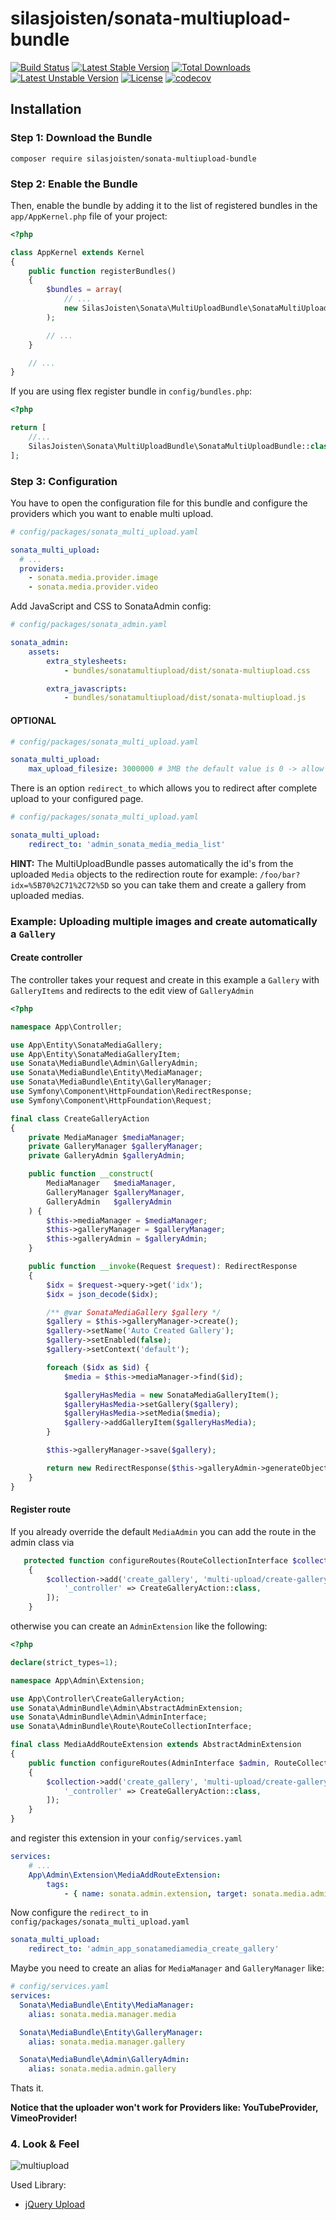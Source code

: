 silasjoisten/sonata-multiupload-bundle
======================================
[![Build Status](https://travis-ci.org/silasjoisten/sonata-multiupload-bundle.svg?branch=master)](https://travis-ci.org/silasjoisten/sonata-multiupload-bundle)
[![Latest Stable Version](https://poser.pugx.org/silasjoisten/sonata-multiupload-bundle/v/stable)](https://packagist.org/packages/silasjoisten/sonata-multiupload-bundle)
[![Total Downloads](https://poser.pugx.org/silasjoisten/sonata-multiupload-bundle/downloads)](https://packagist.org/packages/silasjoisten/sonata-multiupload-bundle)
[![Latest Unstable Version](https://poser.pugx.org/silasjoisten/sonata-multiupload-bundle/v/unstable)](https://packagist.org/packages/silasjoisten/sonata-multiupload-bundle)
[![License](https://poser.pugx.org/silasjoisten/sonata-multiupload-bundle/license)](https://packagist.org/packages/silasjoisten/sonata-multiupload-bundle)
[![codecov](https://codecov.io/gh/silasjoisten/sonata-multiupload-bundle/branch/master/graph/badge.svg)](https://codecov.io/gh/silasjoisten/sonata-multiupload-bundle)

## Installation

### Step 1: Download the Bundle

```console
composer require silasjoisten/sonata-multiupload-bundle
```

### Step 2: Enable the Bundle

Then, enable the bundle by adding it to the list of registered bundles
in the `app/AppKernel.php` file of your project:

```php
<?php

class AppKernel extends Kernel
{
    public function registerBundles()
    {
        $bundles = array(
            // ...
            new SilasJoisten\Sonata\MultiUploadBundle\SonataMultiUploadBundle(),
        );

        // ...
    }

    // ...
}
```

If you are using flex register bundle in `config/bundles.php`:
```php 
<?php

return [
    //...
    SilasJoisten\Sonata\MultiUploadBundle\SonataMultiUploadBundle::class => ['all' => true]
];
```

### Step 3: Configuration

You have to open the configuration file for this bundle and configure the providers which you want to enable multi upload.
```yaml
# config/packages/sonata_multi_upload.yaml

sonata_multi_upload:
  # ...
  providers:
    - sonata.media.provider.image
    - sonata.media.provider.video

```


Add JavaScript and CSS to SonataAdmin config:
```yaml
# config/packages/sonata_admin.yaml

sonata_admin:
    assets:
        extra_stylesheets:
            - bundles/sonatamultiupload/dist/sonata-multiupload.css

        extra_javascripts:
            - bundles/sonatamultiupload/dist/sonata-multiupload.js
```

#### OPTIONAL

```yaml
# config/packages/sonata_multi_upload.yaml

sonata_multi_upload:
    max_upload_filesize: 3000000 # 3MB the default value is 0 -> allow every size
```

There is an option `redirect_to` which allows you to redirect after complete upload to your configured page.

```yaml
# config/packages/sonata_multi_upload.yaml

sonata_multi_upload:
    redirect_to: 'admin_sonata_media_media_list'
```


**HINT:** The MultiUploadBundle passes automatically the id's from the uploaded `Media` objects 
to the redirection route for example: `/foo/bar?idx=%5B70%2C71%2C72%5D` so you can take them and create 
a gallery from uploaded medias.

### Example: Uploading multiple images and create automatically a `Gallery`

#### Create controller 

The controller takes your request and create in this example a `Gallery` with `GalleryItems` and redirects to the
edit view of `GalleryAdmin`

```php
<?php

namespace App\Controller;

use App\Entity\SonataMediaGallery;
use App\Entity\SonataMediaGalleryItem;
use Sonata\MediaBundle\Admin\GalleryAdmin;
use Sonata\MediaBundle\Entity\MediaManager;
use Sonata\MediaBundle\Entity\GalleryManager;
use Symfony\Component\HttpFoundation\RedirectResponse;
use Symfony\Component\HttpFoundation\Request;

final class CreateGalleryAction
{
    private MediaManager $mediaManager;
    private GalleryManager $galleryManager;
    private GalleryAdmin $galleryAdmin;

    public function __construct(
        MediaManager   $mediaManager,
        GalleryManager $galleryManager,
        GalleryAdmin   $galleryAdmin
    ) {
        $this->mediaManager = $mediaManager;
        $this->galleryManager = $galleryManager;
        $this->galleryAdmin = $galleryAdmin;
    }

    public function __invoke(Request $request): RedirectResponse
    {
        $idx = $request->query->get('idx');
        $idx = json_decode($idx);

        /** @var SonataMediaGallery $gallery */
        $gallery = $this->galleryManager->create();
        $gallery->setName('Auto Created Gallery');
        $gallery->setEnabled(false);
        $gallery->setContext('default');

        foreach ($idx as $id) {
            $media = $this->mediaManager->find($id);

            $galleryHasMedia = new SonataMediaGalleryItem();
            $galleryHasMedia->setGallery($gallery);
            $galleryHasMedia->setMedia($media);
            $gallery->addGalleryItem($galleryHasMedia);
        }

        $this->galleryManager->save($gallery);

        return new RedirectResponse($this->galleryAdmin->generateObjectUrl('edit', $gallery));
    }
}

```

#### Register route

If you already override the default `MediaAdmin` you can add the route in the admin class via
```php
   protected function configureRoutes(RouteCollectionInterface $collection): void
    {
        $collection->add('create_gallery', 'multi-upload/create-gallery', [
            '_controller' => CreateGalleryAction::class,
        ]);
    }
```

otherwise you can create an `AdminExtension` like the following:
```php
<?php

declare(strict_types=1);

namespace App\Admin\Extension;

use App\Controller\CreateGalleryAction;
use Sonata\AdminBundle\Admin\AbstractAdminExtension;
use Sonata\AdminBundle\Admin\AdminInterface;
use Sonata\AdminBundle\Route\RouteCollectionInterface;

final class MediaAddRouteExtension extends AbstractAdminExtension
{
    public function configureRoutes(AdminInterface $admin, RouteCollectionInterface $collection): void
    {
        $collection->add('create_gallery', 'multi-upload/create-gallery', [
            '_controller' => CreateGalleryAction::class,
        ]);
    }
}

```

and register this extension in your `config/services.yaml`

```yaml
services:
    # ...
    App\Admin\Extension\MediaAddRouteExtension:
        tags:
            - { name: sonata.admin.extension, target: sonata.media.admin.media }
```

Now configure the `redirect_to` in `config/packages/sonata_multi_upload.yaml`

```yaml
sonata_multi_upload:
    redirect_to: 'admin_app_sonatamediamedia_create_gallery'
```

Maybe you need to create an alias for `MediaManager` and `GalleryManager` like:
```yaml
# config/services.yaml
services:
  Sonata\MediaBundle\Entity\MediaManager:
    alias: sonata.media.manager.media

  Sonata\MediaBundle\Entity\GalleryManager:
    alias: sonata.media.manager.gallery

  Sonata\MediaBundle\Admin\GalleryAdmin:
    alias: sonata.media.admin.gallery
```

Thats it.

**Notice that the uploader won't work for Providers like: YouTubeProvider, VimeoProvider!**

### 4. Look & Feel

![multiupload](docs/images/multiupload-bundle.gif)

Used Library: 
* [jQuery Upload](https://github.com/danielm/uploader)
